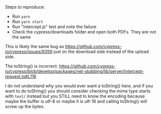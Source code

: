 Steps to reproduce:

- Run `yarn`
- Run `yarn start`
- Run "intercept.js" test and note the failure
- Check the cypress/downloads folder and open both PDFs. They are not the same

This is likely the same bug as https://github.com/cypress-io/cypress/issues/9359
just on the download side instead of the upload side.

The toString() is incorrect:
https://github.com/cypress-io/cypress/blob/develop/packages/net-stubbing/lib/server/intercept-request.ts#L116

I do not understand why you would ever want a toString() here, and if you want to do toString()
you should consider checking the mime type starts with `text/` instead but you STILL need to know
the encoding because maybe the buffer is utf-8 or maybe it is utf-16 and calling toString()
will screw up the bytes.